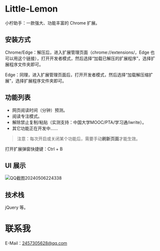 # Little-Lemon

小柠助手：一款强大、功能丰富的 Chrome 扩展。

## 安装方式

Chrome/Edge：解压后，进入扩展管理页面（chrome://extensions/，Edge 也可以用这个链接），打开开发者模式，然后选择“加载已解压的扩展程序”，选择扩展程序文件夹即可。

Edge：同理，进入扩展管理页面后，打开开发者模式，然后选择“加载解压缩扩展”，选择扩展程序文件夹即可。

## 功能列表

- 网页阅读时间（分钟）预测。
- 阅读专注模式。
- 解除禁止复制/粘贴（实测支持：中国大学MOOC/PTA/学习通/iwrite）。
- 其它功能正在开发中……

> 注意：每次开启或关闭某个功能后，需要手动**刷新页面**才能生效。

打开扩展弹窗快捷键：Ctrl + B

## UI 展示

![QQ截图20240506224338](https://github.com/ZY16263646566679/Little-Lemon/assets/118327380/0dbfdff3-bf47-490d-af49-83de64763660)

## 技术栈

jQuery 等。

# 联系我

E-Mail：2457305628@qq.com
